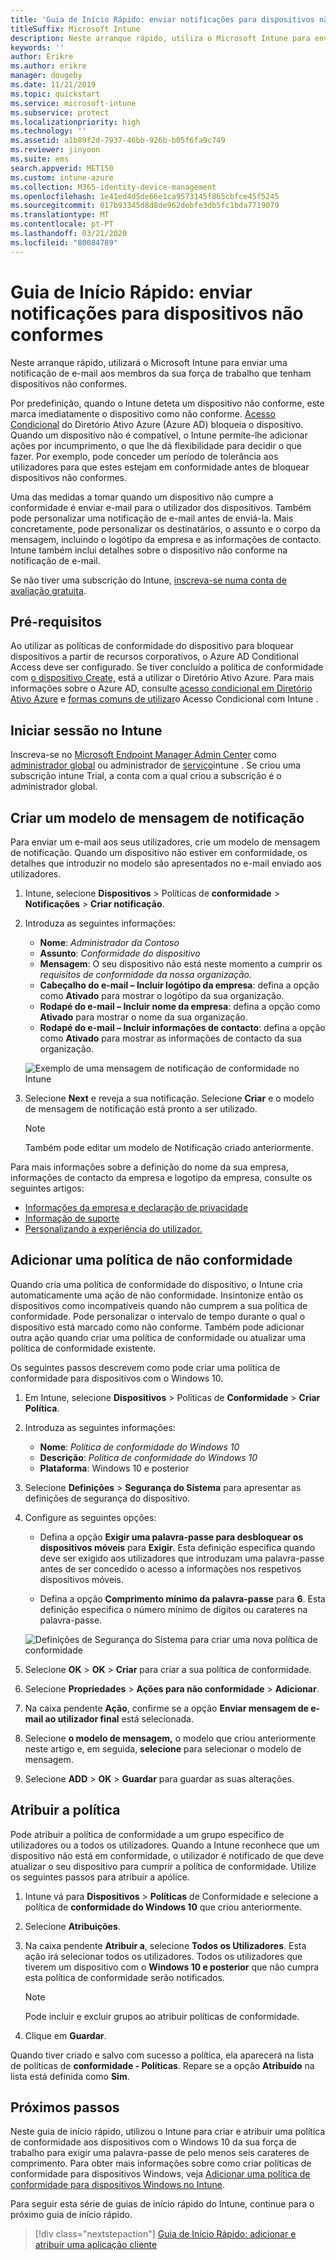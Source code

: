 ```yaml
---
title: 'Guia de Início Rápido: enviar notificações para dispositivos não conformes'
titleSuffix: Microsoft Intune
description: Neste arranque rápido, utiliza o Microsoft Intune para enviar notificações de e-mail para dispositivos não conformes.
keywords: ''
author: Erikre
ms.author: erikre
manager: dougeby
ms.date: 11/21/2019
ms.topic: quickstart
ms.service: microsoft-intune
ms.subservice: protect
ms.localizationpriority: high
ms.technology: ''
ms.assetid: a1b89f2d-7937-46bb-926b-b05f6fa9c749
ms.reviewer: jinyoon
ms.suite: ems
search.appverid: MET150
ms.custom: intune-azure
ms.collection: M365-identity-device-management
ms.openlocfilehash: 1e41ed4d5de66e1ca9573145f865cbfce45f5245
ms.sourcegitcommit: 017b93345d8d8de962debfe3db5fc1bda7719079
ms.translationtype: MT
ms.contentlocale: pt-PT
ms.lasthandoff: 03/21/2020
ms.locfileid: "80084789"
---
```

# <a name="quickstart-send-notifications-to-noncompliant-devices"></a>Guia de Início Rápido: enviar notificações para dispositivos não conformes

Neste arranque rápido, utilizará o Microsoft Intune para enviar uma notificação de e-mail aos membros da sua força de trabalho que tenham dispositivos não conformes.

Por predefinição, quando o Intune deteta um dispositivo não conforme, este marca imediatamente o dispositivo como não conforme. [Acesso Condicional](https://docs.microsoft.com/azure/active-directory/active-directory-conditional-access-azure-portal) do Diretório Ativo Azure (Azure AD) bloqueia o dispositivo. Quando um dispositivo não é compatível, o Intune permite-lhe adicionar ações por incumprimento, o que lhe dá flexibilidade para decidir o que fazer. Por exemplo, pode conceder um período de tolerância aos utilizadores para que estes estejam em conformidade antes de bloquear dispositivos não conformes.

Uma das medidas a tomar quando um dispositivo não cumpre a conformidade é enviar e-mail para o utilizador dos dispositivos. Também pode personalizar uma notificação de e-mail antes de enviá-la. Mais concretamente, pode personalizar os destinatários, o assunto e o corpo da mensagem, incluindo o logótipo da empresa e as informações de contacto. Intune também inclui detalhes sobre o dispositivo não conforme na notificação de e-mail.

Se não tiver uma subscrição do Intune, [inscreva-se numa conta de avaliação gratuita](../fundamentals/free-trial-sign-up.md).

## <a name="prerequisites"></a>Pré-requisitos

Ao utilizar as políticas de conformidade do dispositivo para bloquear dispositivos a partir de recursos corporativos, o Azure AD Conditional Access deve ser configurado. Se tiver concluído a política de conformidade com [o dispositivo Create,](quickstart-set-password-length-android.md) está a utilizar o Diretório Ativo Azure. Para mais informações sobre o Azure AD, consulte [acesso condicional em Diretório Ativo Azure](https://docs.microsoft.com/azure/active-directory/active-directory-conditional-access-azure-portal) e [formas comuns de utilizar](../protect/conditional-access-intune-common-ways-use.md)o Acesso Condicional com Intune .

## <a name="sign-in-to-intune"></a>Iniciar sessão no Intune

Inscreva-se no [Microsoft Endpoint Manager Admin Center](https://go.microsoft.com/fwlink/?linkid=2109431) como [administrador global](../fundamentals/users-add.md#types-of-administrators) ou administrador de [serviço](../fundamentals/users-add.md#types-of-administrators)intune . Se criou uma subscrição intune Trial, a conta com a qual criou a subscrição é o administrador global.

## <a name="create-a-notification-message-template"></a>Criar um modelo de mensagem de notificação

Para enviar um e-mail aos seus utilizadores, crie um modelo de mensagem de notificação. Quando um dispositivo não estiver em conformidade, os detalhes que introduzir no modelo são apresentados no e-mail enviado aos utilizadores.

1. Intune, selecione **Dispositivos** > Políticas de **conformidade** > **Notificações** > **Criar notificação**.
2. Introduza as seguintes informações:

   - **Nome**: *Administrador da Contoso*
   - **Assunto**: *Conformidade do dispositivo*
   - **Mensagem**: O seu dispositivo não está neste momento a cumprir os *requisitos de conformidade da nossa organização.*
   - **Cabeçalho do e-mail – Incluir logótipo da empresa**: defina a opção como **Ativado** para mostrar o logótipo da sua organização.
   - **Rodapé do e-mail – Incluir nome da empresa**: defina a opção como **Ativado** para mostrar o nome da sua organização.
   - **Rodapé do e-mail – Incluir informações de contacto**: defina a opção como **Ativado** para mostrar as informações de contacto da sua organização.

   ![Exemplo de uma mensagem de notificação de conformidade no Intune](./media/quickstart-send-notification/quickstart-send-notification-01.png)

3. Selecione **Next** e reveja a sua notificação. Selecione **Criar** e o modelo de mensagem de notificação está pronto a ser utilizado.

   > [!NOTE]
   > Também pode editar um modelo de Notificação criado anteriormente.

Para mais informações sobre a definição do nome da sua empresa, informações de contacto da empresa e logotipo da empresa, consulte os seguintes artigos:

- [Informações da empresa e declaração de privacidade](../apps/company-portal-app.md#configuration)
- [Informação de suporte](../apps/company-portal-app.md#support-information)
- [Personalizando a experiência do utilizador.](../apps/company-portal-app.md#customizing-the-user-experience)

## <a name="add-a-noncompliance-policy"></a>Adicionar uma política de não conformidade

Quando cria uma política de conformidade do dispositivo, o Intune cria automaticamente uma ação de não conformidade. Insintonize então os dispositivos como incompatíveis quando não cumprem a sua política de conformidade. Pode personalizar o intervalo de tempo durante o qual o dispositivo está marcado como não conforme. Também pode adicionar outra ação quando criar uma política de conformidade ou atualizar uma política de conformidade existente.

Os seguintes passos descrevem como pode criar uma política de conformidade para dispositivos com o Windows 10.

1. Em Intune, selecione **Dispositivos** > Políticas de **Conformidade** > **Criar Política**.

2. Introduza as seguintes informações:

   - **Nome**: *Política de conformidade do Windows 10*
   - **Descrição**: *Política de conformidade do Windows 10*
   - **Plataforma**: Windows 10 e posterior

3. Selecione **Definições** > **Segurança do Sistema** para apresentar as definições de segurança do dispositivo.

4. Configure as seguintes opções:

   - Defina a opção **Exigir uma palavra-passe para desbloquear os dispositivos móveis** para **Exigir**. Esta definição especifica quando deve ser exigido aos utilizadores que introduzam uma palavra-passe antes de ser concedido o acesso a informações nos respetivos dispositivos móveis.

   - Defina a opção **Comprimento mínimo da palavra-passe** para **6**. Esta definição especifica o número mínimo de dígitos ou carateres na palavra-passe.

   ![Definições de Segurança do Sistema para criar uma nova política de conformidade](./media/quickstart-send-notification/system-security-settings-01.png)

5. Selecione **OK** > **OK** > **Criar** para criar a sua política de conformidade.

6. Selecione **Propriedades** > **Ações para não conformidade** > **Adicionar**.

7. Na caixa pendente **Ação**, confirme se a opção **Enviar mensagem de e-mail ao utilizador final** está selecionada.

8. Selecione **o modelo de mensagem,** o modelo que criou anteriormente neste artigo e, em seguida, **selecione** para selecionar o modelo de mensagem.

9. Selecione **ADD** > **OK** > **Guardar** para guardar as suas alterações.

## <a name="assign-the-policy"></a>Atribuir a política

Pode atribuir a política de conformidade a um grupo específico de utilizadores ou a todos os utilizadores. Quando a Intune reconhece que um dispositivo não está em conformidade, o utilizador é notificado de que deve atualizar o seu dispositivo para cumprir a política de conformidade. Utilize os seguintes passos para atribuir a apólice.

1. Intune vá para **Dispositivos** > **Políticas** de Conformidade e selecione a política de **conformidade do Windows 10** que criou anteriormente.

2. Selecione **Atribuições**.

3. Na caixa pendente **Atribuir a**, selecione **Todos os Utilizadores**. Esta ação irá selecionar todos os utilizadores. Todos os utilizadores que tiverem um dispositivo com o **Windows 10 e posterior** que não cumpra esta política de conformidade serão notificados.

    > [!NOTE]
    > Pode incluir e excluir grupos ao atribuir políticas de conformidade.

4. Clique em **Guardar**.

Quando tiver criado e salvo com sucesso a política, ela aparecerá na lista de políticas de **conformidade - Políticas**. Repare se a opção **Atribuído** na lista está definida como **Sim**.

## <a name="next-steps"></a>Próximos passos

Neste guia de início rápido, utilizou o Intune para criar e atribuir uma política de conformidade aos dispositivos com o Windows 10 da sua força de trabalho para exigir uma palavra-passe de pelo menos seis carateres de comprimento. Para obter mais informações sobre como criar políticas de conformidade para dispositivos Windows, veja [Adicionar uma política de conformidade para dispositivos Windows no Intune](compliance-policy-create-windows.md).

Para seguir esta série de guias de início rápido do Intune, continue para o próximo guia de início rápido.

> [!div class="nextstepaction"]
> [Guia de Início Rápido: adicionar e atribuir uma aplicação cliente](../apps/quickstart-add-assign-app.md)
